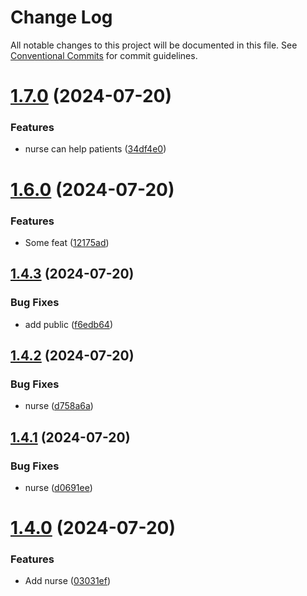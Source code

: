# Change Log

All notable changes to this project will be documented in this file.
See [Conventional Commits](https://conventionalcommits.org) for commit guidelines.

# [1.7.0](https://github.com/Mayamee/lernarepo/compare/v1.6.0...v1.7.0) (2024-07-20)


### Features

* nurse can help patients ([34df4e0](https://github.com/Mayamee/lernarepo/commit/34df4e06e2ba8090cd68e71624d454d29298e875))





# [1.6.0](https://github.com/Mayamee/lernarepo/compare/v1.5.0...v1.6.0) (2024-07-20)


### Features

* Some feat ([12175ad](https://github.com/Mayamee/lernarepo/commit/12175ade5a4d3571cd3993b90ff41296aa5c06e8))





## [1.4.3](https://github.com/Mayamee/lernarepo/compare/v1.4.2...v1.4.3) (2024-07-20)


### Bug Fixes

* add public ([f6edb64](https://github.com/Mayamee/lernarepo/commit/f6edb641f72e92ef27d60939296b56aa365100f1))





## [1.4.2](https://github.com/Mayamee/lernarepo/compare/v1.4.1...v1.4.2) (2024-07-20)


### Bug Fixes

* nurse ([d758a6a](https://github.com/Mayamee/lernarepo/commit/d758a6a9f6d423e169677313e9e13e4077f9b6ef))





## [1.4.1](https://github.com/Mayamee/lernarepo/compare/v1.4.0...v1.4.1) (2024-07-20)


### Bug Fixes

* nurse ([d0691ee](https://github.com/Mayamee/lernarepo/commit/d0691ee6e56bcc6bcd045806997a20325f9309e2))





# [1.4.0](https://github.com/Mayamee/lernarepo/compare/v1.3.1...v1.4.0) (2024-07-20)


### Features

* Add nurse ([03031ef](https://github.com/Mayamee/lernarepo/commit/03031ef0915fbefc23bf1d2a0ab98155372e80b3))
